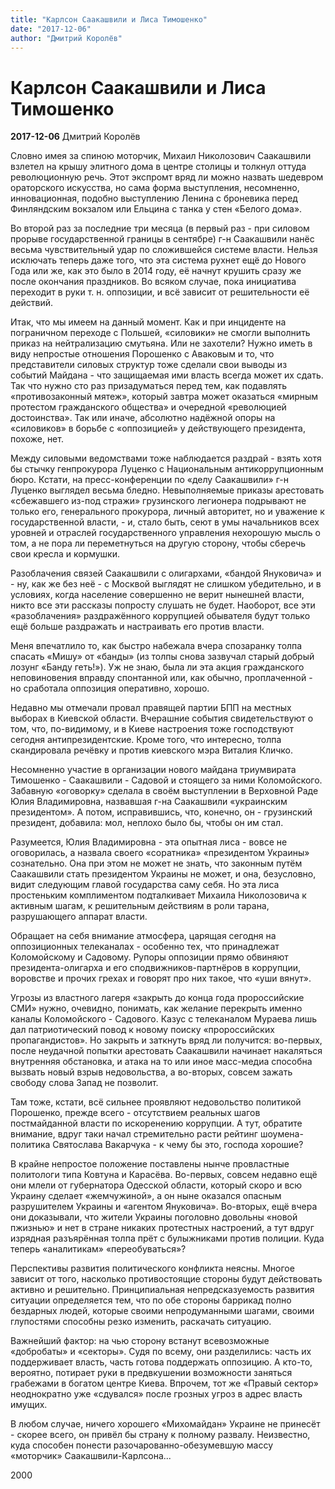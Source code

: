 ```yaml
---
title: "Карлсон Саакашвили и Лиса Тимошенко"
date: "2017-12-06"
author: "Дмитрий Королёв"
---
```


# Карлсон Саакашвили и Лиса Тимошенко

**2017-12-06** Дмитрий Королёв

Словно имея за спиною моторчик, Михаил Николозович Саакашвили взлетел на крышу элитного дома в центре столицы и толкнул оттуда революционную речь. Этот экспромт вряд ли можно назвать шедевром ораторского искусства, но сама форма выступления, несомненно, инновационная, подобно выступлению Ленина с броневика перед Финляндским вокзалом или Ельцина с танка у стен «Белого дома».

Во второй раз за последние три месяца (в первый раз - при силовом прорыве государственной границы в сентябре) г-н Саакашвили нанёс весьма чувствительный удар по сложившейся системе власти. Нельзя исключать теперь даже того, что эта система рухнет ещё до Нового Года или же, как это было в 2014 году, её начнут крушить сразу же после окончания праздников. Во всяком случае, пока инициатива переходит в руки т. н. оппозиции, и всё зависит от решительности её действий.

Итак, что мы имеем на данный момент. Как и при инциденте на пограничном переходе с Польшей, «силовики» не смогли выполнить приказ на нейтрализацию смутьяна. Или не захотели? Нужно иметь в виду непростые отношения Порошенко с Аваковым и то, что представители силовых структур тоже сделали свои выводы из событий Майдана - что защищаемая ими власть всегда может их сдать. Так что нужно сто раз призадуматься перед тем, как подавлять «противозаконный мятеж», который завтра может оказаться «мирным протестом гражданского общества» и очередной «революцией достоинства». Так или иначе, абсолютно надёжной опоры на «силовиков» в борьбе с «оппозицией» у действующего президента, похоже, нет.

Между силовыми ведомствами тоже наблюдается раздрай - взять хотя бы стычку генпрокурора Луценко с Национальным антикоррупционным бюро. Кстати, на пресс-конференции по «делу Саакашвили» г-н Луценко выглядел весьма бледно. Невыполняемые приказы арестовать «сбежавшего из-под стражи» грузинского легионера подрывают не только его, генерального прокурора, личный авторитет, но и уважение к государственной власти, - и, стало быть, сеют в умы начальников всех уровней и отраслей государственного управления нехорошую мысль о том, а не пора ли переметнуться на другую сторону, чтобы сберечь свои кресла и кормушки.

Разоблачения связей Саакашвили с олигархами, «бандой Януковича» и - ну, как же без неё - с Москвой выглядят не слишком убедительно, и в условиях, когда население совершенно не верит нынешней власти, никто все эти рассказы попросту слушать не будет. Наоборот, все эти «разоблачения» раздражённого коррупцией обывателя будут только ещё больше раздражать и настраивать его против власти.

Меня впечатлило то, как быстро набежала вчера спозаранку толпа спасать «Мишу» от «банды» (из толпы снова зазвучал старый добрый лозунг «Банду геть!»). Уж не знаю, была ли эта акция гражданского неповиновения вправду спонтанной или, как обычно, проплаченной - но сработала оппозиция оперативно, хорошо.

Недавно мы отмечали провал правящей партии БПП на местных выборах в Киевской области. Вчерашние события свидетельствуют о том, что, по-видимому, и в Киеве настроения тоже господствуют сегодня антипрезидентские. Кроме того, что интересно, толпа скандировала речёвку и против киевского мэра Виталия Кличко.

Несомненно участие в организации нового майдана триумвирата Тимошенко - Саакашвили - Садовой и стоящего за ними Коломойского. Забавную «оговорку» сделала в своём выступлении в Верховной Раде Юлия Владимировна, назвавшая г-на Саакашвили «украинским президентом». А потом, исправившись, что, конечно, он - грузинский президент, добавила: мол, неплохо было бы, чтобы он им стал.

Разумеется, Юлия Владимировна - эта опытная лиса - вовсе не оговорилась, а назвала своего «соратника» «президентом Украины» сознательно. Она при этом не может не знать, что законным путём Саакашвили стать президентом Украины не может, и она, безусловно, видит следующим главой государства саму себя. Но эта лиса простеньким комплиментом подталкивает Михаила Николозовича к активным шагам, к решительным действиям в роли тарана, разрушающего аппарат власти.

Обращает на себя внимание атмосфера, царящая сегодня на оппозиционных телеканалах - особенно тех, что принадлежат Коломойскому и Садовому. Рупоры оппозиции прямо обвиняют президента-олигарха и его сподвижников-партнёров в коррупции, воровстве и прочих грехах и говорят про них такое, что «уши вянут».

Угрозы из властного лагеря «закрыть до конца года пророссийские СМИ» нужно, очевидно, понимать, как желание перекрыть именно каналы Коломойского - Садового. Казус с телеканалом Мураева лишь дал патриотический повод к новому поиску «пророссийских пропагандистов». Но закрыть и заткнуть вряд ли получится: во-первых, после неудачной попытки арестовать Саакашвили начинает накаляться внутренняя обстановка, и атака на то или иное масс-медиа способна вызвать новый взрыв недовольства, а во-вторых, совсем зажать свободу слова Запад не позволит.

Там тоже, кстати, всё сильнее проявляют недовольство политикой Порошенко, прежде всего - отсутствием реальных шагов постмайданной власти по искоренению коррупции. А тут, обратите внимание, вдруг таки начал стремительно расти рейтинг шоумена-политика Святослава Вакарчука - к чему бы это, господа хорошие?

В крайне непростое положение поставлены нынче провластные политологи типа Ковтуна и Карасёва. Во-первых, совсем недавно ещё они млели от губернатора Одесской области, который скоро и всю Украину сделает «жемчужиной», а он ныне оказался опасным разрушителем Украины и «агентом Януковича». Во-вторых, ещё вчера они доказывали, что жители Украины поголовно довольны «новой пжизнью» и нет в стране никаких протестных настроений, а тут вдруг изрядная разъярённая толпа прёт с булыжниками против полиции. Куда теперь «аналитикам» «переобуваться»?

Перспективы развития политического конфликта неясны. Многое зависит от того, насколько противостоящие стороны будут действовать активно и решительно. Принципиальная непредсказуемость развития ситуации определяется тем, что по обе стороны баррикад полно бездарных людей, которые своими непродуманными шагами, своими глупостями способны резко изменить, раскачать ситуацию.

Важнейший фактор: на чью сторону встанут всевозможные «добробаты» и «секторы». Судя по всему, они разделились: часть их поддерживает власть, часть готова поддержать оппозицию. А кто-то, вероятно, потирает руки в предвкушении возможности заняться грабежами в богатом центре Киева. Впрочем, тот же «Правый сектор» неоднократно уже «сдувался» после грозных угроз в адрес власть имущих.

В любом случае, ничего хорошего «Михомайдан» Украине не принесёт - скорее всего, он привёл бы страну к полному развалу. Неизвестно, куда способен понести разочарованно-обезумевшую массу «моторчик» Саакашвили-Карлсона...

2000